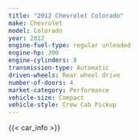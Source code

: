 ```yaml
---
title: "2012 Chevrolet Colorado"
make: Chevrolet
model: Colorado
year: 2012
engine-fuel-type: regular unleaded
engine-hp: 300
engine-cylinders: 8
transmission-type: Automatic
driven-wheels: Rear wheel drive
number-of-doors: 4
market-category: Performance
vehicle-size: Compact
vehicle-style: Crew Cab Pickup
---
```


{{< car_info >}}
